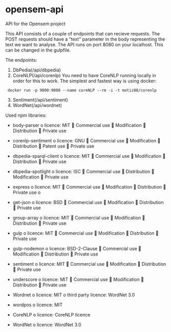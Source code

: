 # opensem-api
API for the Opensem project

This API consists of a couple of endpoints that can recieve requests.
The POST requests should have a "text" parameter in the body representing the text we want to analyse.
The API runs on port 8080 on your localhost. This can be changed in the gulpfile.

The endpoints:

1. DbPedia(/api/dbpedia)
2. CoreNLP(/api/corenlp)
You need to have CoreNLP running locally in order for this to work. The simplest and fastest way is using docker:
 ```
  docker run -p 9000:9000 --name coreNLP --rm -i -t motiz88/corenlp
  ```
3. Sentiment(/api/sentiment)
4. WordNet(/api/wordnet)

Used npm libraries:
-	body-parser
o	licence: MIT
	Commercial use
	 Modification
	 Distribution
	 Private use
-	corenlp-sentiment
o	licence: GNU
	Commercial use
	 Modification
	 Distribution
	 Patent use
	 Private use
-	dbpedia-sparql-client
o	licence: MIT
	Commercial use
	 Modification
	 Distribution
	 Private use
-	dbpedia-spotlight
o	licence: ISC
	Commercial use
	 Distribution
	 Modification
	 Private use
-	express
o	licence: MIT
	Commercial use
	 Modification
	 Distribution
	 Private use
o	
-	get-json 
o	licence: BSD
	Commercial use
	 Modification
	 Distribution
	 Private use
-	group-array
o	licence: MIT
	Commercial use
	 Modification
	 Distribution
	 Private use

-	gulp
o	licence: MIT
	Commercial use
	 Modification
	 Distribution
	 Private use
-	gulp-nodemon
o	licence: BSD-2-Clause
	Commercial use
	 Modification
	 Distribution
	 Private use
-	sentiment
o	licence: MIT
	Commercial use
	 Modification
	 Distribution
	 Private use
-	underscore
o	licence: MIT
	Commercial use
	 Modification
	 Distribution
	 Private use
-	Wordnet
o	licence: MIT
o	third party licence: WordNet 3.0
-	wordpos
o	licence: MIT
-	CoreNLP
o	licence: CoreNLP licence
-	WordNet
o	licence: WordNet 3.0
